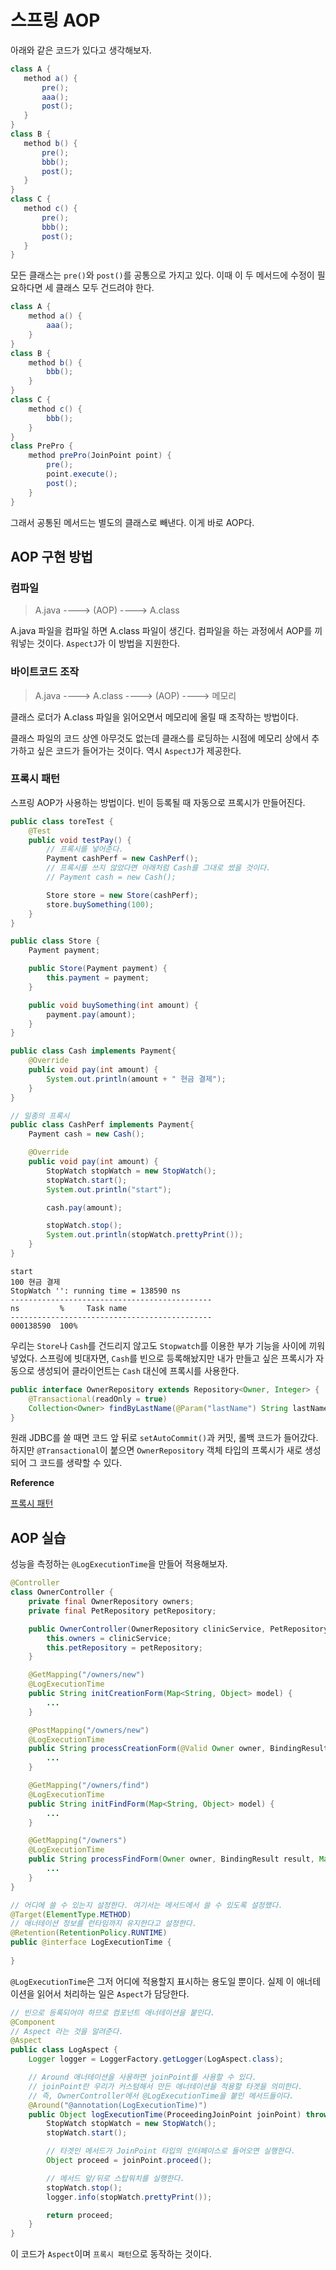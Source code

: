 # 스프링 AOP

아래와 같은 코드가 있다고 생각해보자.

 ```java
class A {
    method a() {
        pre();
        aaa();
        post();
    }
}
class B {
    method b() {
        pre();
        bbb();
        post();
    }
}
class C {
    method c() {
        pre();
        bbb();
        post();
    }
}
```

모든 클래스는 `pre()`와 `post()`를 공통으로 가지고 있다. 이때 이 두 메서드에 수정이 필요하다면 세 클래스 모두 건드려야 한다. 

```java
class A {
    method a() {
        aaa();
    }
}
class B {
    method b() {
        bbb();
    }
}
class C {
    method c() {
        bbb();
    }
}
class PrePro {
    method prePro(JoinPoint point) {
        pre();
        point.execute();
        post();
    }
}
```

그래서 공통된 메서드는 별도의 클래스로 빼낸다. 이게 바로 AOP다.

## AOP 구현 방법

### 컴파일

> A.java ----> (AOP) ----> A.class

A.java 파일을 컴파일 하면 A.class 파일이 생긴다. 컴파일을 하는 과정에서 AOP를 끼워넣는 것이다. `AspectJ`가 이 방법을 지원한다.

### 바이트코드 조작

> A.java ----> A.class ----> (AOP) ----> 메모리

클래스 로더가 A.class 파일을 읽어오면서 메모리에 올릴 때 조작하는 방법이다. 

클래스 파일의 코드 상엔 아무것도 없는데 클래스를 로딩하는 시점에 메모리 상에서 추가하고 싶은 코드가 들어가는 것이다. 역시 `AspectJ`가 제공한다.

### 프록시 패턴

스프링 AOP가 사용하는 방법이다. 빈이 등록될 때 자동으로 프록시가 만들어진다.

```java
public class toreTest {
    @Test
    public void testPay() {
        // 프록시를 넣어준다.
        Payment cashPerf = new CashPerf();
        // 프록시를 쓰지 않았다면 아래처럼 Cash를 그대로 썼을 것이다.
        // Payment cash = new Cash();

        Store store = new Store(cashPerf);
        store.buySomething(100);
    }
}

public class Store {
    Payment payment;

    public Store(Payment payment) {
        this.payment = payment;
    }

    public void buySomething(int amount) {
        payment.pay(amount);
    }
}

public class Cash implements Payment{
    @Override
    public void pay(int amount) {
        System.out.println(amount + " 현금 결제");
    }
}

// 일종의 프록시
public class CashPerf implements Payment{
    Payment cash = new Cash();

    @Override
    public void pay(int amount) {
        StopWatch stopWatch = new StopWatch();
        stopWatch.start();
        System.out.println("start");

        cash.pay(amount);

        stopWatch.stop();
        System.out.println(stopWatch.prettyPrint());
    }
}
```

```text
start
100 현금 결제
StopWatch '': running time = 138590 ns
---------------------------------------------
ns         %     Task name
---------------------------------------------
000138590  100%  
```

우리는 `Store`나 `Cash`를 건드리지 않고도 `Stopwatch`를 이용한 부가 기능을 사이에 끼워넣었다. 스프링에 빗대자면, `Cash`를 빈으로 등록해놨지만 내가 만들고 싶은 프록시가 자동으로 생성되어 클라이언트는 `Cash` 대신에 프록시를 사용한다.

```java
public interface OwnerRepository extends Repository<Owner, Integer> {
	@Transactional(readOnly = true)
	Collection<Owner> findByLastName(@Param("lastName") String lastName);
}
```

원래 JDBC를 쓸 때면 코드 앞 뒤로 `setAutoCommit()`과 커밋, 롤백 코드가 들어갔다. 하지만 `@Transactional`이 붙으면 `OwnerRepository` 객체 타입의 프록시가 새로 생성되어 그 코드를 생략할 수 있다.

**Reference**

[프록시 패턴](https://refactoring.guru/design-patterns/proxy)

## AOP 실습

성능을 측정하는 `@LogExecutionTime`을 만들어 적용해보자.

```java
@Controller
class OwnerController {
	private final OwnerRepository owners;
	private final PetRepository petRepository;

	public OwnerController(OwnerRepository clinicService, PetRepository petRepository) {
		this.owners = clinicService;
        this.petRepository = petRepository;
	}

	@GetMapping("/owners/new")
    @LogExecutionTime
	public String initCreationForm(Map<String, Object> model) {
		...
	}

	@PostMapping("/owners/new")
    @LogExecutionTime
    public String processCreationForm(@Valid Owner owner, BindingResult result) {
		...
	}

	@GetMapping("/owners/find")
    @LogExecutionTime
    public String initFindForm(Map<String, Object> model) {
		...
	}

	@GetMapping("/owners")
    @LogExecutionTime
    public String processFindForm(Owner owner, BindingResult result, Map<String, Object> model) {
        ...
	}
}
```

```java
// 어디에 쓸 수 있는지 설정한다. 여기서는 메서드에서 쓸 수 있도록 설정했다.
@Target(ElementType.METHOD)
// 애너테이션 정보를 런타임까지 유지한다고 설정한다.
@Retention(RetentionPolicy.RUNTIME)
public @interface LogExecutionTime {
    
}
```

`@LogExecutionTime`은 그저 어디에 적용할지 표시하는 용도일 뿐이다. 실제 이 애너테이션을 읽어서 처리하는 일은 `Aspect`가 담당한다.

```java
// 빈으로 등록되어야 하므로 컴포넌트 애너테이션을 붙인다.
@Component
// Aspect 라는 것을 알려준다.
@Aspect
public class LogAspect {
    Logger logger = LoggerFactory.getLogger(LogAspect.class);

    // Around 애너테이션을 사용하면 joinPoint를 사용할 수 있다.
    // joinPoint란 우리가 커스텀해서 만든 애너테이션을 적용할 타겟을 의미한다.
    // 즉, OwnerController에서 @LogExecutionTime을 붙인 메서드들이다.
    @Around("@annotation(LogExecutionTime)")
    public Object logExecutionTime(ProceedingJoinPoint joinPoint) throws Throwable {
        StopWatch stopWatch = new StopWatch();
        stopWatch.start();

        // 타겟인 메서드가 JoinPoint 타입의 인터페이스로 들어오면 실행한다.
        Object proceed = joinPoint.proceed();

        // 메서드 앞/뒤로 스탑워치를 실행한다.
        stopWatch.stop();
        logger.info(stopWatch.prettyPrint());

        return proceed;
    }
}
```

이 코드가 `Aspect`이며 `프록시 패턴`으로 동작하는 것이다.